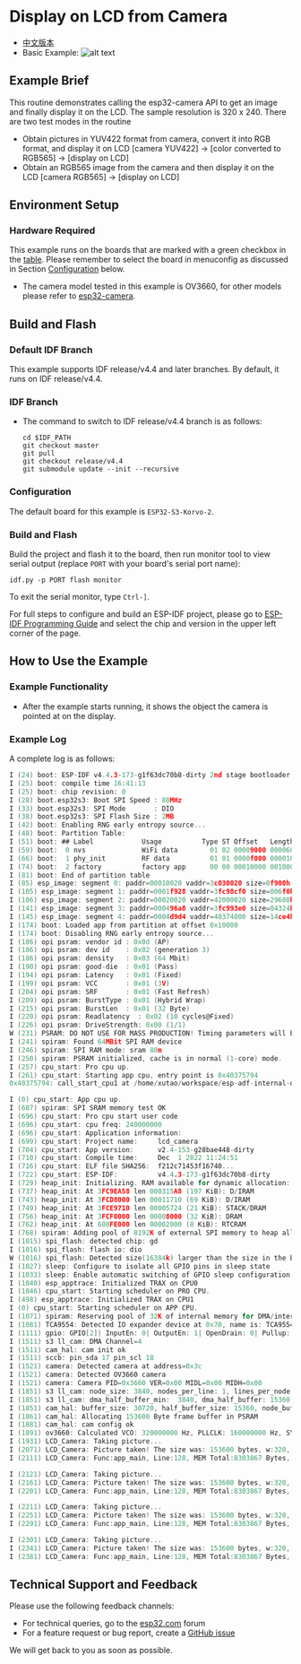 # Display on LCD from Camera
- [中文版本](./README_CN.md)
- Basic Example: ![alt text](../../../docs/_static/level_basic.png "Basic Example")

## Example Brief

This routine demonstrates calling the esp32-camera API to get an image and finally display it on the LCD. The sample resolution is 320 x 240. There are two test modes in the routine
- Obtain pictures in YUV422 format from camera, convert it into RGB format, and display it on LCD
[camera YUV422] -> [color converted to RGB565] -> [display on LCD]
- Obtain an RGB565 image from the camera and then display it on the LCD
[camera RGB565] -> [display on LCD]

## Environment Setup

### Hardware Required

This example runs on the boards that are marked with a green checkbox in the [table](../../README.md#compatibility-of-examples-with-espressif-audio-boards). Please remember to select the board in menuconfig as discussed in Section [Configuration](#configuration) below.

- The camera model tested in this example is OV3660, for other models please refer to [esp32-camera](https://github.com/espressif/esp32-camera).

## Build and Flash


### Default IDF Branch

This example supports IDF release/v4.4 and later branches. By default, it runs on IDF release/v4.4.

### IDF Branch

- The command to switch to IDF release/v4.4 branch is as follows:

  ```
  cd $IDF_PATH
  git checkout master
  git pull
  git checkout release/v4.4
  git submodule update --init --recursive
  ```

### Configuration

The default board for this example is `ESP32-S3-Korvo-2`.

### Build and Flash

Build the project and flash it to the board, then run monitor tool to view serial output (replace `PORT` with your board's serial port name):

```
idf.py -p PORT flash monitor
```

To exit the serial monitor, type ``Ctrl-]``.

For full steps to configure and build an ESP-IDF project, please go to [ESP-IDF Programming Guide](https://docs.espressif.com/projects/esp-idf/en/latest/esp32/get-started/index.html) and select the chip and version in the upper left corner of the page.

## How to Use the Example

### Example Functionality

- After the example starts running, it shows the object the camera is pointed at on the display.

### Example Log

A complete log is as follows:

```c
I (24) boot: ESP-IDF v4.4.3-173-g1f63dc70b8-dirty 2nd stage bootloader
I (25) boot: compile time 16:41:13
I (25) boot: chip revision: 0
I (28) boot.esp32s3: Boot SPI Speed : 80MHz
I (33) boot.esp32s3: SPI Mode       : DIO
I (38) boot.esp32s3: SPI Flash Size : 2MB
I (42) boot: Enabling RNG early entropy source...
I (48) boot: Partition Table:
I (51) boot: ## Label            Usage          Type ST Offset   Length
I (59) boot:  0 nvs              WiFi data        01 02 00009000 00006000
I (66) boot:  1 phy_init         RF data          01 01 0000f000 00001000
I (74) boot:  2 factory          factory app      00 00 00010000 00100000
I (81) boot: End of partition table
I (85) esp_image: segment 0: paddr=00010020 vaddr=3c030020 size=0f900h ( 63744) map
I (105) esp_image: segment 1: paddr=0001f928 vaddr=3fc98cf0 size=006f0h (  1776) load
I (106) esp_image: segment 2: paddr=00020020 vaddr=42000020 size=29680h (169600) map
I (141) esp_image: segment 3: paddr=000496a8 vaddr=3fc993e0 size=04324h ( 17188) load
I (145) esp_image: segment 4: paddr=0004d9d4 vaddr=40374000 size=14ce4h ( 85220) load
I (174) boot: Loaded app from partition at offset 0x10000
I (174) boot: Disabling RNG early entropy source...
I (186) opi psram: vendor id : 0x0d (AP)
I (186) opi psram: dev id    : 0x02 (generation 3)
I (186) opi psram: density   : 0x03 (64 Mbit)
I (190) opi psram: good-die  : 0x01 (Pass)
I (194) opi psram: Latency   : 0x01 (Fixed)
I (199) opi psram: VCC       : 0x01 (3V)
I (204) opi psram: SRF       : 0x01 (Fast Refresh)
I (209) opi psram: BurstType : 0x01 (Hybrid Wrap)
I (215) opi psram: BurstLen  : 0x01 (32 Byte)
I (220) opi psram: Readlatency  : 0x02 (10 cycles@Fixed)
I (226) opi psram: DriveStrength: 0x00 (1/1)
W (231) PSRAM: DO NOT USE FOR MASS PRODUCTION! Timing parameters will be updated in future IDF version.
I (241) spiram: Found 64MBit SPI RAM device
I (246) spiram: SPI RAM mode: sram 80m
I (250) spiram: PSRAM initialized, cache is in normal (1-core) mode.
I (257) cpu_start: Pro cpu up.
I (261) cpu_start: Starting app cpu, entry point is 0x40375794
0x40375794: call_start_cpu1 at /home/xutao/workspace/esp-adf-internal-dev/esp-idf/components/esp_system/port/cpu_start.c:148

I (0) cpu_start: App cpu up.
I (687) spiram: SPI SRAM memory test OK
I (696) cpu_start: Pro cpu start user code
I (696) cpu_start: cpu freq: 240000000
I (696) cpu_start: Application information:
I (699) cpu_start: Project name:     lcd_camera
I (704) cpu_start: App version:      v2.4-153-g28bae448-dirty
I (710) cpu_start: Compile time:     Dec  1 2022 11:24:51
I (716) cpu_start: ELF file SHA256:  f212c71453f16740...
I (722) cpu_start: ESP-IDF:          v4.4.3-173-g1f63dc70b8-dirty
I (729) heap_init: Initializing. RAM available for dynamic allocation:
I (737) heap_init: At 3FC9EA58 len 000315A8 (197 KiB): D/IRAM
I (743) heap_init: At 3FCD8000 len 00011710 (69 KiB): D/IRAM
I (749) heap_init: At 3FCE9710 len 00005724 (21 KiB): STACK/DRAM
I (756) heap_init: At 3FCF0000 len 00008000 (32 KiB): DRAM
I (762) heap_init: At 600FE000 len 00002000 (8 KiB): RTCRAM
I (768) spiram: Adding pool of 8192K of external SPI memory to heap allocator
I (1015) spi_flash: detected chip: gd
I (1016) spi_flash: flash io: dio
W (1016) spi_flash: Detected size(16384k) larger than the size in the binary image header(2048k). Using the size in the binary image header.
I (1027) sleep: Configure to isolate all GPIO pins in sleep state
I (1033) sleep: Enable automatic switching of GPIO sleep configuration
I (1040) esp_apptrace: Initialized TRAX on CPU0
I (1046) cpu_start: Starting scheduler on PRO CPU.
I (498) esp_apptrace: Initialized TRAX on CPU1
I (0) cpu_start: Starting scheduler on APP CPU.
I (1071) spiram: Reserving pool of 32K of internal memory for DMA/internal allocations
I (1081) TCA9554: Detected IO expander device at 0x70, name is: TCA9554A
I (1111) gpio: GPIO[2]| InputEn: 0| OutputEn: 1| OpenDrain: 0| Pullup: 0| Pulldown: 0| Intr:0
I (1511) s3 ll_cam: DMA Channel=4
I (1511) cam_hal: cam init ok
I (1511) sccb: pin_sda 17 pin_scl 18
I (1521) camera: Detected camera at address=0x3c
I (1521) camera: Detected OV3660 camera
I (1521) camera: Camera PID=0x3660 VER=0x00 MIDL=0x00 MIDH=0x00
I (1851) s3 ll_cam: node_size: 3840, nodes_per_line: 1, lines_per_node: 6
I (1851) s3 ll_cam: dma_half_buffer_min:  3840, dma_half_buffer: 15360, lines_per_half_buffer: 24, dma_buffer_size: 30720
I (1851) cam_hal: buffer_size: 30720, half_buffer_size: 15360, node_buffer_size: 3840, node_cnt: 8, total_cnt: 10
I (1861) cam_hal: Allocating 153600 Byte frame buffer in PSRAM
I (1881) cam_hal: cam config ok
I (1891) ov3660: Calculated VCO: 320000000 Hz, PLLCLK: 160000000 Hz, SYSCLK: 40000000 Hz, PCLK: 20000000 Hz
I (1931) LCD_Camera: Taking picture...
I (2071) LCD_Camera: Picture taken! The size was: 153600 bytes, w:320, h:240
I (2111) LCD_Camera: Func:app_main, Line:128, MEM Total:8303867 Bytes, Inter:229183 Bytes, Dram:229183 Bytes

I (2121) LCD_Camera: Taking picture...
I (2161) LCD_Camera: Picture taken! The size was: 153600 bytes, w:320, h:240
I (2201) LCD_Camera: Func:app_main, Line:128, MEM Total:8303867 Bytes, Inter:229183 Bytes, Dram:229183 Bytes

I (2211) LCD_Camera: Taking picture...
I (2251) LCD_Camera: Picture taken! The size was: 153600 bytes, w:320, h:240
I (2291) LCD_Camera: Func:app_main, Line:128, MEM Total:8303867 Bytes, Inter:229183 Bytes, Dram:229183 Bytes

I (2301) LCD_Camera: Taking picture...
I (2341) LCD_Camera: Picture taken! The size was: 153600 bytes, w:320, h:240
I (2381) LCD_Camera: Func:app_main, Line:128, MEM Total:8303867 Bytes, Inter:229183 Bytes, Dram:229183 Bytes

```

## Technical Support and Feedback

Please use the following feedback channels:

* For technical queries, go to the [esp32.com](https://esp32.com/viewforum.php?f=20) forum
* For a feature request or bug report, create a [GitHub issue](https://github.com/espressif/esp-adf/issues)

We will get back to you as soon as possible.
